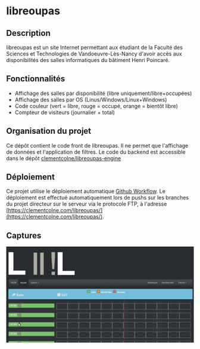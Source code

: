 # libreoupas

## Description
libreoupas est un site Internet permettant aux étudiant de la Faculté des Sciences et Technologies de Vandoeuvre-Lès-Nancy d'avoir accès aux disponibilités 
des salles informatiques du bâtiment Henri Poincaré.

## Fonctionnalités
- Affichage des salles par disponibilité (libre uniquement/libre+occupées)
- Affichage des salles par OS (Linus/Windows/Linux+Windows)
- Code couleur (vert = libre, rouge = occupé, orange = bientôt libre)
- Compteur de visiteurs (journalier + total)

## Organisation du projet
Ce dépôt contient le code front de libreoupas. Il ne permet que l'affichage de données et l'application de filtres.
Le code du backend est accessible dans le dépôt [clementcolne/libreoupas-engine](https://github.com/clementcolne/libreoupas-engine)

## Déploiement
Ce projet utilise le déploiement automatique [Github Workflow](https://docs.github.com/en/actions/learn-github-actions/workflow-syntax-for-github-actions).
Le déploiement est effectué automatiquement lors de pushs sur les branches du projet directeur sur le serveur via le protocole FTP, à l'adresse [https://clementcolne.com/libreoupas/](https://clementcolne.com/libreoupas/).

## Captures
![](https://github.com/clementcolne/libreoupas-front/blob/master/libreoupas.png)
